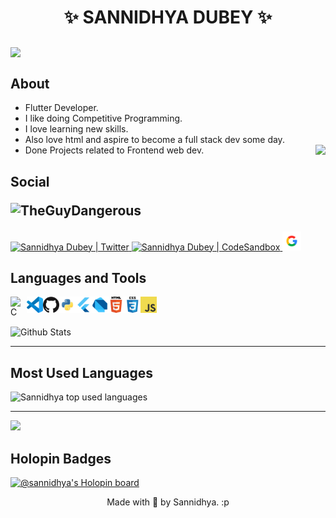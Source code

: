 # <p align=center>✨ SANNIDHYA DUBEY ✨</p>

<img src = "https://upcdn.io/W142hJk/raw/demo/4mp8vsES4j.jpg"  align = "center" />

## About

- Flutter Developer.
- I like doing Competitive Programming.
- I love learning new skills.
- Also love html and aspire to become a full stack dev some day.
- Done Projects related to Frontend web dev.
<img src = "https://questfox.files.wordpress.com/2020/07/taphere.gif?w=200"  align = "right"> </img>

## Social <p> <img src="https://komarev.com/ghpvc/?username=TheGuyDangerous&label=Profile%20views&color=0e75b6&style=flat" alt="TheGuyDangerous" /> </p>

<a href="https://twitter.com/TheGuyDangerous">
  <img alt="Sannidhya Dubey | Twitter" width="30px" src="http://assets.stickpng.com/images/580b57fcd9996e24bc43c53e.png" />
</a>
<a href="https://www.linkedin.com/in/sannidhyadubey/">
  <img alt="Sannidhya Dubey | CodeSandbox" width="30px" src="https://cheetahdesignstudio.com/NHphotography/wp-content/uploads/2014/02/icon-linkedin.png" />
</a>
<a href="mailto:sannidhyadubey@gmail.com?subject=Hey%20Sannidhya&body=Hi%20there">
  <img alt="Sannidhya Dubey | CodeSandbox" width="30px" src="https://raw.githubusercontent.com/github/explore/80688e429a7d4ef2fca1e82350fe8e3517d3494d/topics/google/google.png" />
</a>


## Languages and Tools

<img align="left" alt="C" width="26px" src="https://img.icons8.com/color/48/000000/c-programming.png" />

<img align="left" alt="Visual Studio Code" width="26px" src="https://raw.githubusercontent.com/github/explore/80688e429a7d4ef2fca1e82350fe8e3517d3494d/topics/visual-studio-code/visual-studio-code.png" />

<img align="left" alt="GitHub" width="26px" src="https://raw.githubusercontent.com/github/explore/78df643247d429f6cc873026c0622819ad797942/topics/github/github.png" />

<img align="left" alt="Python" width="26px" src="https://raw.githubusercontent.com/github/explore/80688e429a7d4ef2fca1e82350fe8e3517d3494d/topics/python/python.png">

<img align="left" alt="Flutter" width="26px" src="https://raw.githubusercontent.com/github/explore/80688e429a7d4ef2fca1e82350fe8e3517d3494d/topics/flutter/flutter.png">

<img align="left" alt="Dart" width="26px" src="https://raw.githubusercontent.com/github/explore/80688e429a7d4ef2fca1e82350fe8e3517d3494d/topics/dart/dart.png">

<img align="left" alt="HTML" width="26px" src="https://raw.githubusercontent.com/github/explore/80688e429a7d4ef2fca1e82350fe8e3517d3494d/topics/html/html.png">

<img align="left" alt="CSS" width="26px" src="https://raw.githubusercontent.com/github/explore/80688e429a7d4ef2fca1e82350fe8e3517d3494d/topics/css/css.png">

<img align="left" alt="javascript" width="26px" src="https://raw.githubusercontent.com/github/explore/80688e429a7d4ef2fca1e82350fe8e3517d3494d/topics/javascript/javascript.png">

</br>
</br>




![Github Stats](https://github-readme-stats.vercel.app/api?username=TheGuyDangerous&theme=radical&show_icons=true&count_private=true&include_all_commits=true)
<hr>

## Most Used Languages
![Sannidhya top used languages](https://github-readme-stats.vercel.app/api/top-langs/?username=TheGuyDangerous&theme=tokyonight&layout=compact&exclude_repo=dt_laurel_sprout,dt_laurel_sprout_oss,vt_laurel_sprout,vt_laurel_sprout_oss,shrp_xiaomi_laurel_sprout,theguydangerous.github.io,gims-dump,device_oneplus_avicii,oos-cam)
<hr>
<img  src="http://github-readme-streak-stats.herokuapp.com/?user=TheGuyDangerous&theme=dark" />

## Holopin Badges

[![@sannidhya's Holopin board](https://holopin.me/sannidhya)](https://holopin.io/@sannidhya)



 <p align = "center" > Made with 🤍 by Sannidhya. :p </p>
